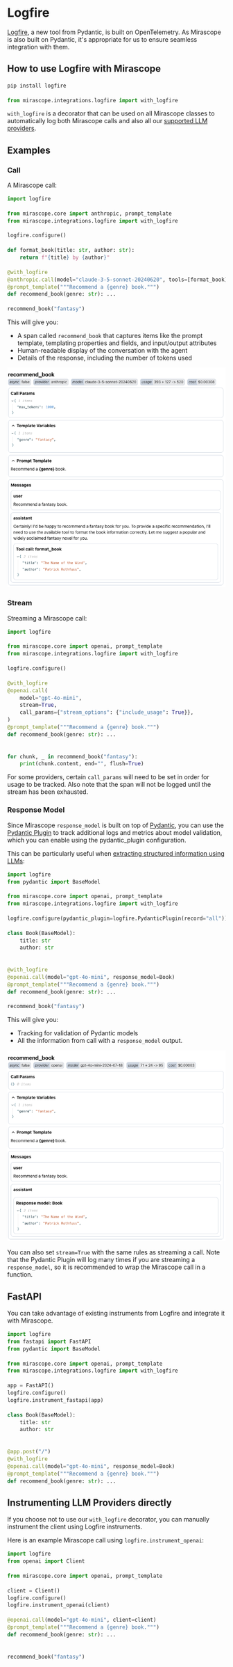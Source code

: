 # Logfire

[Logfire](https://docs.pydantic.dev/logfire/), a new tool from Pydantic, is built on OpenTelemetry. As Mirascope is also built on Pydantic, it's appropriate for us to ensure seamless integration with them.

## How to use Logfire with Mirascope

```python
pip install logfire

from mirascope.integrations.logfire import with_logfire
```

`with_logfire` is a decorator that can be used on all Mirascope classes to automatically log both Mirascope calls and also all our [supported LLM providers](https://docs.mirascope.io/latest/SUPPORTED_PROVIDERS/).

## Examples

### Call

A Mirascope call:

```python
import logfire

from mirascope.core import anthropic, prompt_template
from mirascope.integrations.logfire import with_logfire

logfire.configure()

def format_book(title: str, author: str):
    return f"{title} by {author}"

@with_logfire
@anthropic.call(model="claude-3-5-sonnet-20240620", tools=[format_book])
@prompt_template("""Recommend a {genre} book.""")
def recommend_book(genre: str): ...

recommend_book("fantasy")
```

This will give you:

* A span called `recommend_book` that captures items like the prompt template, templating properties and fields, and input/output attributes
* Human-readable display of the conversation with the agent
* Details of the response, including the number of tokens used

![logfire-call](../assets/logfire-call.png)

### Stream

Streaming a Mirascope call:

```python
import logfire

from mirascope.core import openai, prompt_template
from mirascope.integrations.logfire import with_logfire

logfire.configure()

@with_logfire
@openai.call(
    model="gpt-4o-mini",
    stream=True,
    call_params={"stream_options": {"include_usage": True}},
)
@prompt_template("""Recommend a {genre} book.""")
def recommend_book(genre: str): ...


for chunk, _ in recommend_book("fantasy"):
    print(chunk.content, end="", flush=True)
```

For some providers, certain `call_params` will need to be set in order for usage to be tracked.
Also note that the span will not be logged until the stream has been exhausted.

### Response Model

Since Mirascope `response_model` is built on top of [Pydantic](https://docs.pydantic.dev/latest/), you can use the [Pydantic Plugin](https://docs.pydantic.dev/latest/concepts/plugins/) to track additional logs and metrics about model validation, which you can enable using the pydantic_plugin configuration.

This can be particularly useful when [extracting structured information using LLMs](https://docs.mirascope.io/latest/learn/response_models/):

```python
import logfire
from pydantic import BaseModel

from mirascope.core import openai, prompt_template
from mirascope.integrations.logfire import with_logfire

logfire.configure(pydantic_plugin=logfire.PydanticPlugin(record="all"))

class Book(BaseModel):
    title: str
    author: str


@with_logfire
@openai.call(model="gpt-4o-mini", response_model=Book)
@prompt_template("""Recommend a {genre} book.""")
def recommend_book(genre: str): ...

recommend_book("fantasy")
```

This will give you:

* Tracking for validation of Pydantic models
* All the information from call with a `response_model` output.

![logfire-response-model](../assets/logfire-response-model.png)

You can also set `stream=True` with the same rules as streaming a call. Note that the Pydantic Plugin will log many times if you are streaming a `response_model`, so it is recommended to wrap the Mirascope call in a function.

## FastAPI

You can take advantage of existing instruments from Logfire and integrate it with Mirascope.

```python
import logfire
from fastapi import FastAPI
from pydantic import BaseModel

from mirascope.core import openai, prompt_template
from mirascope.integrations.logfire import with_logfire

app = FastAPI()
logfire.configure()
logfire.instrument_fastapi(app)

class Book(BaseModel):
    title: str
    author: str


@app.post("/")
@with_logfire
@openai.call(model="gpt-4o-mini", response_model=Book)
@prompt_template("""Recommend a {genre} book.""")
def recommend_book(genre: str): ...
```

## Instrumenting LLM Providers directly

If you choose not to use our `with_logfire` decorator, you can manually instrument the client using Logfire instruments.

Here is an example Mirascope call using `logfire.instrument_openai`:

```python
import logfire
from openai import Client

from mirascope.core import openai, prompt_template

client = Client()
logfire.configure()
logfire.instrument_openai(client)

@openai.call(model="gpt-4o-mini", client=client)
@prompt_template("""Recommend a {genre} book.""")
def recommend_book(genre: str): ...


recommend_book("fantasy")
```
